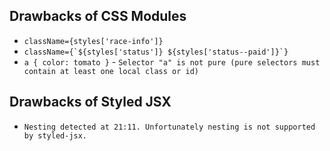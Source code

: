 ## Drawbacks of CSS Modules
-  ```className={styles['race-info']}```
- ```className={`${styles['status']} ${styles['status--paid']}`}```
- ```a { color: tomato }``` - ```Selector "a" is not pure (pure selectors must contain at least one local class or id)```

## Drawbacks of Styled JSX
- ```Nesting detected at 21:11. Unfortunately nesting is not supported by styled-jsx.```